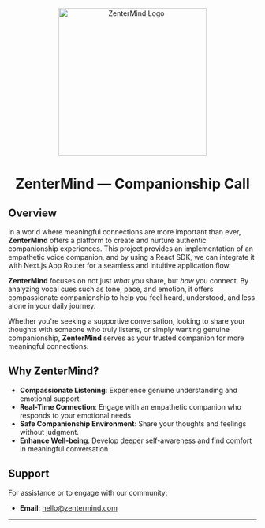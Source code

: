 <div align="center">
  <img src="/zentermindlogo.png" alt="ZenterMind Logo" width="300">
  <h1>ZenterMind — Companionship Call</h1>
</div>


## Overview

In a world where meaningful connections are more important than ever, **ZenterMind** offers a platform to create and nurture authentic companionship experiences. This project provides an implementation of an empathetic voice companion, and by using a React SDK, we can integrate it with Next.js App Router for a seamless and intuitive application flow. 

**ZenterMind** focuses on not just *what* you share, but *how* you connect. By analyzing vocal cues such as tone, pace, and emotion, it offers compassionate companionship to help you feel heard, understood, and less alone in your daily journey.

Whether you're seeking a supportive conversation, looking to share your thoughts with someone who truly listens, or simply wanting genuine companionship, **ZenterMind** serves as your trusted companion for more meaningful connections.

## Why ZenterMind?

- **Compassionate Listening**: Experience genuine understanding and emotional support.
- **Real-Time Connection**: Engage with an empathetic companion who responds to your emotional needs.
- **Safe Companionship Environment**: Share your thoughts and feelings without judgment.
- **Enhance Well-being**: Develop deeper self-awareness and find comfort in meaningful conversation.

## Support

For assistance or to engage with our community:

- **Email**: [hello@zentermind.com](mailto:hello@zentermind.com)

---
